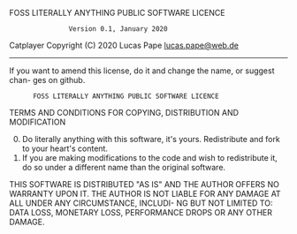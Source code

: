 FOSS LITERALLY ANYTHING PUBLIC SOFTWARE LICENCE
                     
                   Version 0.1, January 2020

Catplayer Copyright (C) 2020 Lucas Pape lucas.pape@web.de

-  -  -  -  -  -  -  -  -  -  -  -  -  -  -  -  -  -  -  -  -  -  -  -  -  -  -
If you want to amend this license, do it and change the name, or suggest chan-
ges on github.
 
          FOSS LITERALLY ANYTHING PUBLIC SOFTWARE LICENCE
  TERMS AND CONDITIONS FOR COPYING, DISTRIBUTION AND MODIFICATION

 0. Do literally anything with this software, it's yours. Redistribute and fork
    to your heart's content.
 1. If you are making modifications to the code and wish to redistribute it, 
    do so under a different name than the original software.

THIS SOFTWARE IS DISTRIBUTED "AS IS" AND THE AUTHOR OFFERS NO WARRANTY UPON IT.
THE AUTHOR IS NOT LIABLE FOR ANY DAMAGE AT ALL UNDER ANY CIRCUMSTANCE, INCLUDI-
NG BUT NOT LIMITED TO: DATA LOSS, MONETARY LOSS, PERFORMANCE DROPS OR ANY OTHER
DAMAGE.
